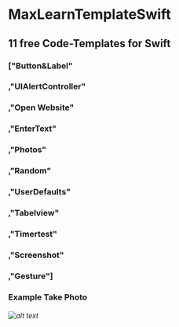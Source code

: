 # MaxLearnTemplateSwift

## 11 free Code-Templates for Swift

###            ["Button&Label"
###            ,"UIAlertController"
###            ,"Open Website"
###            ,"EnterText"
###            ,"Photos"
###            ,"Random"
###            ,"UserDefaults"
###            ,"Tabelview"
###            ,"Timertest"
###            ,"Screenshot"
###            ,"Gesture"]

### Example Take Photo
###### ![alt text](https://github.com/programminggermany/MaxLearnTemplate/blob/master/Bildschirmfoto%202019-02-11%20um%2010.01.02.png)

